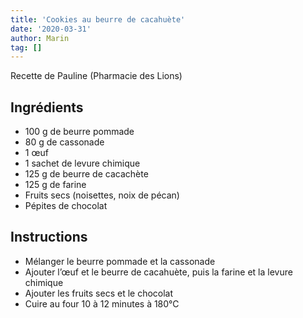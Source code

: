 ```yaml
---
title: 'Cookies au beurre de cacahuète'
date: '2020-03-31'
author: Marin
tag: []
---
```

Recette de Pauline (Pharmacie des Lions)

## Ingrédients
- 100 g de beurre pommade
- 80 g de cassonade
- 1 œuf
- 1 sachet de levure chimique
- 125 g de beurre de cacachète
- 125 g de farine
- Fruits secs (noisettes, noix de pécan)
- Pépites de chocolat

## Instructions
- Mélanger le beurre pommade et la cassonade
- Ajouter l’œuf et le beurre de cacahuète, puis la farine et la levure chimique
- Ajouter les fruits secs et le chocolat
- Cuire au four 10 à 12 minutes à 180°C

